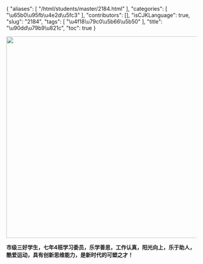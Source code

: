 {
    "aliases": [
        "/html/students/master/2184.html"
    ],
    "categories": [
        "\u65b0\u95fb\u4e2d\u5fc3"
    ],
    "contributors": [],
    "isCJKLanguage": true,
    "slug": "2184",
    "tags": [
        "\u4f18\u79c0\u5b66\u5b50"
    ],
    "title": "\u90dd\u79b9\u821c",
    "toc": true
}


<img
    src="https://cdn.tfls.online/mirror/full/e59a46d623996011fe3d25b056609461e5310215.jpg"
    style="display:block;margin-left:auto;margin-right:auto;"
    decoding="async"
    fetchpriority="auto"
    loading="lazy"
    height="534"
    width="800"
/>




   






**市级三好学生，七年4班学习委员，乐学善思，工作认真，阳光向上，乐于助人，酷爱运动，具有创新思维能力，是新时代的可塑之才！**




   




